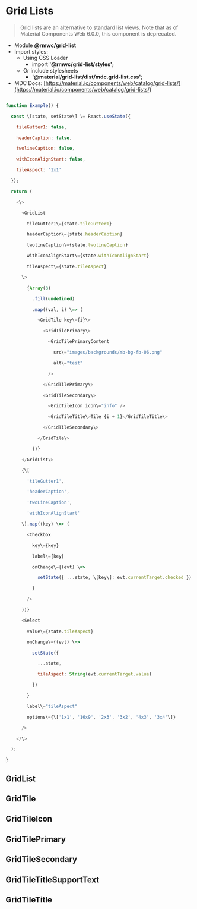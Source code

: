 Grid Lists
==========

> Grid lists are an alternative to standard list views. Note that as of Material Components Web 6.0.0, this component is deprecated.

*   Module **@rmwc/grid-list**
*   Import styles:
    *   Using CSS Loader
        *   import **'@rmwc/grid-list/styles';**
    *   Or include stylesheets
        *   **'@material/grid-list/dist/mdc.grid-list.css'**;
*   MDC Docs: [https://material.io/components/web/catalog/grid-lists/](https://material.io/components/web/catalog/grid-lists/)

```js

function Example() {

  const \[state, setState\] \= React.useState({

    tileGutter1: false,

    headerCaption: false,

    twolineCaption: false,

    withIconAlignStart: false,

    tileAspect: '1x1'

  });

  return (

    <\>

      <GridList

        tileGutter1\={state.tileGutter1}

        headerCaption\={state.headerCaption}

        twolineCaption\={state.twolineCaption}

        withIconAlignStart\={state.withIconAlignStart}

        tileAspect\={state.tileAspect}

      \>

        {Array(8)

          .fill(undefined)

          .map((val, i) \=> (

            <GridTile key\={i}\>

              <GridTilePrimary\>

                <GridTilePrimaryContent

                  src\="images/backgrounds/mb-bg-fb-06.png"

                  alt\="test"

                />

              </GridTilePrimary\>

              <GridTileSecondary\>

                <GridTileIcon icon\="info" />

                <GridTileTitle\>Tile {i + 1}</GridTileTitle\>

              </GridTileSecondary\>

            </GridTile\>

          ))}

      </GridList\>

      {\[

        'tileGutter1',

        'headerCaption',

        'twoLineCaption',

        'withIconAlignStart'

      \].map((key) \=> (

        <Checkbox

          key\={key}

          label\={key}

          onChange\={(evt) \=>

            setState({ ...state, \[key\]: evt.currentTarget.checked })

          }

        />

      ))}

      <Select

        value\={state.tileAspect}

        onChange\={(evt) \=>

          setState({

            ...state,

            tileAspect: String(evt.currentTarget.value)

          })

        }

        label\="tileAspect"

        options\={\['1x1', '16x9', '2x3', '3x2', '4x3', '3x4'\]}

      />

    </\>

  );

}


```

GridList
--------

GridTile
--------

GridTileIcon
------------

GridTilePrimary
---------------

GridTileSecondary
-----------------

GridTileTitleSupportText
------------------------

GridTileTitle
-------------